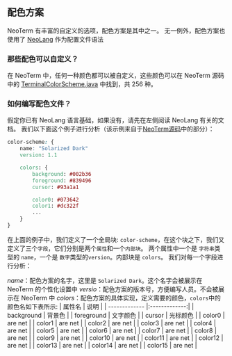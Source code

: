 ## 配色方案

NeoTerm 有丰富的自定义的选项，配色方案是其中之一。
无一例外，配色方案也使用了 [NeoLang](neo-lang.md) 作为配置文件语法

### 那些配色可以自定义？

在 NeoTerm 中，任何一种颜色都可以被自定义，这些颜色可以在 NeoTerm 源码中的 [TerminalColorScheme.java](https://github.com/NeoTerm/NeoTerm/blob/master/app/src/main/java/io/neoterm/backend/TerminalColorScheme.java) 中找到，共 256 种。

### 如何编写配色文件？

假定你已有 NeoLang 语言基础，如果没有，请先在左侧阅读 NeoLang 有关的文档。
我们以下面这个例子进行分析（该示例来自于[NeoTerm源码](https://github.com/NeoTerm/NeoTerm/blob/master/app/src/main/assets/colors/SolarizedDark.nl)中的部分）：
```css
color-scheme: {
    name: "Solarized Dark"
    version: 1.1

    colors: {
        background: #002b36
        foreground: #839496
        cursor: #93a1a1

        color0: #073642
        color1: #dc322f
        ...
    }
}
```

在上面的例子中，我们定义了一个全局块: `color-scheme`，在这个块之下，我们又定义了三个`字段`，它们分别是两个`属性`和一个`内部块`。
两个属性中一个是 `字符串`类型的 `name`，一个是 `数字`类型的`version`。内部块是 `colors`。
我们对每一个字段进行分析：

*name*：配色方案的名字，这里是 `Solarized Dark`。这个名字会被展示在 NeoTerm 的个性化设置中
*versio*：配色方案的版本号，方便编写人员。不会被展示在 NeoTerm 中
*colors*：配色方案的具体实现，定义需要的颜色，`colors`中的颜色名如下表所示:
|   属性名       | 说明           |
| ------------- |:-------------:|
|   background  | 背景色         |
|   foreground  | 文字颜色        |
|   cursor      | 光标颜色        |
|   color0      | are net       |
|   color1      | are net       |
|   color2      | are net       |
|   color3      | are net       |
|   color4      | are net       |
|   color5      | are net       |
|   color6      | are net       |
|   color7      | are net       |
|   color8      | are net       |
|   color9      | are net       |
|   color10     | are net       |
|   color11     | are net       |
|   color12     | are net       |
|   color13     | are net       |
|   color14     | are net       |
|   color15     | are net       |